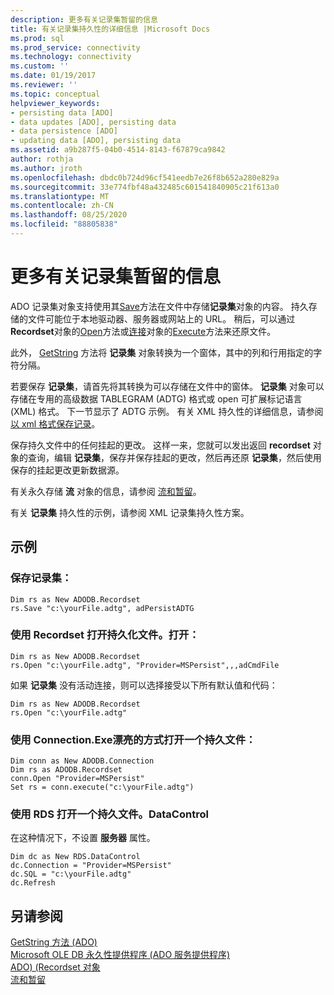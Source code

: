 ```yaml
---
description: 更多有关记录集暂留的信息
title: 有关记录集持久性的详细信息 |Microsoft Docs
ms.prod: sql
ms.prod_service: connectivity
ms.technology: connectivity
ms.custom: ''
ms.date: 01/19/2017
ms.reviewer: ''
ms.topic: conceptual
helpviewer_keywords:
- persisting data [ADO]
- data updates [ADO], persisting data
- data persistence [ADO]
- updating data [ADO], persisting data
ms.assetid: a9b287f5-04b0-4514-8143-f67879ca9842
author: rothja
ms.author: jroth
ms.openlocfilehash: dbdc0b724d96cf541eedb7e26f8b652a280e829a
ms.sourcegitcommit: 33e774fbf48a432485c601541840905c21f613a0
ms.translationtype: MT
ms.contentlocale: zh-CN
ms.lasthandoff: 08/25/2020
ms.locfileid: "88805838"
---
```

# <a name="more-about-recordset-persistence"></a>更多有关记录集暂留的信息
ADO 记录集对象支持使用其[Save](../../reference/ado-api/save-method.md)方法在文件中存储**记录集**对象的内容。 持久存储的文件可能位于本地驱动器、服务器或网站上的 URL。 稍后，可以通过**Recordset**对象的[Open](../../reference/ado-api/open-method-ado-recordset.md)方法或[连接](../../reference/ado-api/connection-object-ado.md)对象的[Execute](../../reference/ado-api/execute-method-ado-connection.md)方法来还原文件。  
  
 此外， [GetString](../../reference/ado-api/getstring-method-ado.md) 方法将 **记录集** 对象转换为一个窗体，其中的列和行用指定的字符分隔。  
  
 若要保存 **记录集**，请首先将其转换为可以存储在文件中的窗体。 **记录集** 对象可以存储在专用的高级数据 TABLEGRAM (ADTG) 格式或 open 可扩展标记语言 (XML) 格式。 下一节显示了 ADTG 示例。 有关 XML 持久性的详细信息，请参阅 [以 xml 格式保存记录](./persisting-records-in-xml-format.md)。  
  
 保存持久文件中的任何挂起的更改。 这样一来，您就可以发出返回 **recordset** 对象的查询，编辑 **记录集**，保存并保存挂起的更改，然后再还原 **记录集**，然后使用保存的挂起更改更新数据源。  
  
 有关永久存储 **流** 对象的信息，请参阅 [流和暂留](./streams-and-persistence.md)。  
  
 有关 **记录集** 持久性的示例，请参阅 XML 记录集持久性方案。  
  
## <a name="example"></a>示例  
  
### <a name="save-a-recordset"></a>保存记录集：  
  
```  
Dim rs as New ADODB.Recordset  
rs.Save "c:\yourFile.adtg", adPersistADTG  
```  
  
### <a name="open-a-persisted-file-with-recordsetopen"></a>使用 Recordset 打开持久化文件。打开：  
  
```  
Dim rs as New ADODB.Recordset  
rs.Open "c:\yourFile.adtg", "Provider=MSPersist",,,adCmdFile  
```  
  
 如果 **记录集** 没有活动连接，则可以选择接受以下所有默认值和代码：  
  
```  
Dim rs as New ADODB.Recordset  
rs.Open "c:\yourFile.adtg"  
```  
  
### <a name="open-a-persisted-file-with-connectionexecute"></a>使用 Connection.Exe漂亮的方式打开一个持久文件：  
  
```  
Dim conn as New ADODB.Connection  
Dim rs as ADODB.Recordset  
conn.Open "Provider=MSPersist"  
Set rs = conn.execute("c:\yourFile.adtg")  
```  
  
### <a name="open-a-persisted-file-with-rdsdatacontrol"></a>使用 RDS 打开一个持久文件。DataControl  
 在这种情况下，不设置 **服务器** 属性。  
  
```  
Dim dc as New RDS.DataControl  
dc.Connection = "Provider=MSPersist"  
dc.SQL = "c:\yourFile.adtg"  
dc.Refresh  
```  
  
## <a name="see-also"></a>另请参阅  
 [GetString 方法 (ADO) ](../../reference/ado-api/getstring-method-ado.md)   
 [Microsoft OLE DB 永久性提供程序 (ADO 服务提供程序) ](../appendixes/microsoft-ole-db-persistence-provider-ado-service-provider.md)   
 [ADO)  (Recordset 对象 ](../../reference/ado-api/recordset-object-ado.md)   
 [流和暂留](./streams-and-persistence.md)